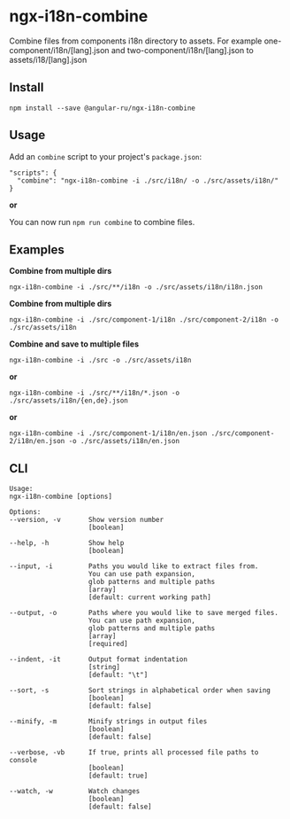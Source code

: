 # ngx-i18n-combine

Combine files from components i18n directory to assets. For example one-component/i18n/[lang].json and two-component/i18n/[lang].json to assets/i18/[lang].json

## Install

``npm install --save @angular-ru/ngx-i18n-combine``

## Usage

Add an `combine` script to your project's `package.json`:
```
"scripts": {
  "combine": "ngx-i18n-combine -i ./src/i18n/ -o ./src/assets/i18n/"
}
```

**or**

You can now run `npm run combine` to combine files.

## Examples

**Combine from multiple dirs**

`ngx-i18n-combine -i ./src/**/i18n -o ./src/assets/i18n/i18n.json`

**Combine from multiple dirs**

`ngx-i18n-combine -i ./src/component-1/i18n ./src/component-2/i18n -o ./src/assets/i18n`

**Combine and save to multiple files**

`ngx-i18n-combine -i ./src -o ./src/assets/i18n`

**or**

`ngx-i18n-combine -i ./src/**/i18n/*.json -o ./src/assets/i18n/{en,de}.json`

**or**

`ngx-i18n-combine -i ./src/component-1/i18n/en.json ./src/component-2/i18n/en.json -o ./src/assets/i18n/en.json`


## CLI
```
Usage:
ngx-i18n-combine [options]

Options:
--version, -v       Show version number 
                    [boolean]

--help, -h          Show help 
                    [boolean]

--input, -i         Paths you would like to extract files from. 
                    You can use path expansion, 
                    glob patterns and multiple paths 
                    [array] 
                    [default: current working path]

--output, -o        Paths where you would like to save merged files. 
                    You can use path expansion, 
                    glob patterns and multiple paths 
                    [array] 
                    [required]
                    
--indent, -it       Output format indentation
                    [string]
                    [default: "\t"]

--sort, -s          Sort strings in alphabetical order when saving 
                    [boolean] 
                    [default: false]

--minify, -m        Minify strings in output files 
                    [boolean] 
                    [default: false]

--verbose, -vb      If true, prints all processed file paths to console 
                    [boolean] 
                    [default: true]
                    
--watch, -w         Watch changes
                    [boolean] 
                    [default: false]
